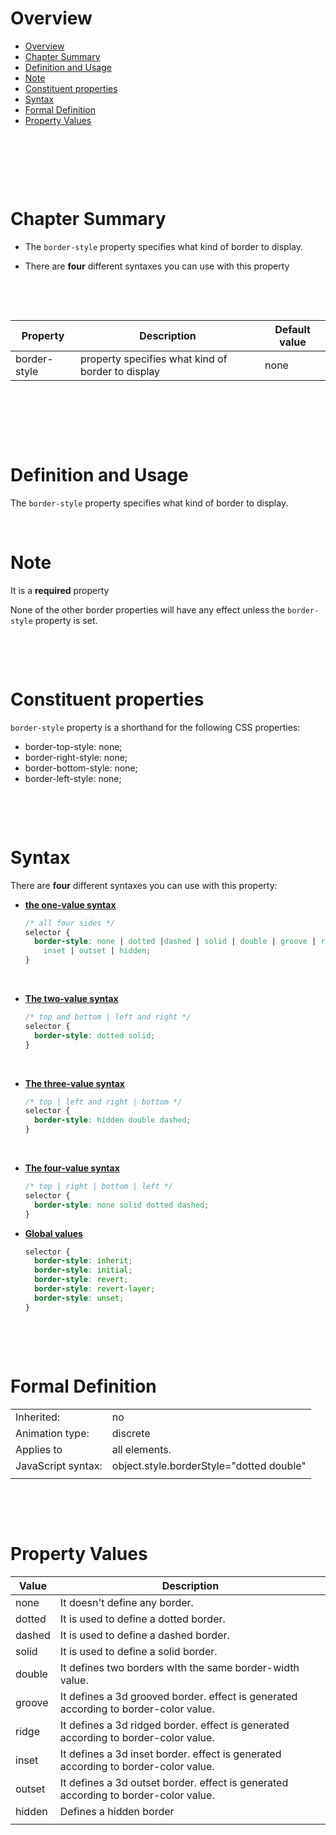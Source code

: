 # Overview

- [Overview](#overview)
- [Chapter Summary](#chapter-summary)
- [Definition and Usage](#definition-and-usage)
- [Note](#note)
- [Constituent properties](#constituent-properties)
- [Syntax](#syntax)
- [Formal Definition](#formal-definition)
- [Property Values](#property-values)

&nbsp;

&nbsp;

&nbsp;

# Chapter Summary

- The `border-style` property specifies what kind of border to display.

- There are **four** different syntaxes you can use with this property

&nbsp;

&nbsp;

| Property     | Description                                       | Default value |
| ------------ | ------------------------------------------------- | ------------- |
| border-style | property specifies what kind of border to display | none          |

&nbsp;

&nbsp;

&nbsp;

# Definition and Usage

The `border-style` property specifies what kind of border to display.

&nbsp;

# Note

It is a **required** property

None of the other border properties will have any effect unless the `border-style` property is set.

&nbsp;

&nbsp;

# Constituent properties

`border-style` property is a shorthand for the following CSS properties:

- border-top-style: none;
- border-right-style: none;
- border-bottom-style: none;
- border-left-style: none;

&nbsp;

&nbsp;

# Syntax

There are **four** different syntaxes you can use with this property:

- <u>**the one-value syntax**</u>

  ```css
  /* all four sides */
  selector {
    border-style: none | dotted |dashed | solid | double | groove | ridge |
      inset | outset | hidden;
  }
  ```

&nbsp;

- <u>**The two-value syntax**</u>

  ```css
  /* top and bottom | left and right */
  selector {
    border-style: dotted solid;
  }
  ```

&nbsp;

- <u>**The three-value syntax**</u>

  ```css
  /* top | left and right | bottom */
  selector {
    border-style: hidden double dashed;
  }
  ```

&nbsp;

- <u>**The four-value syntax**</u>

  ```css
  /* top | right | bottom | left */
  selector {
    border-style: none solid dotted dashed;
  }
  ```

- <u> **Global values**</u>

  ```css
  selector {
    border-style: inherit;
    border-style: initial;
    border-style: revert;
    border-style: revert-layer;
    border-style: unset;
  }
  ```

&nbsp;

&nbsp;

# Formal Definition

|                    |                                          |
| ------------------ | ---------------------------------------- |
| Inherited:         | no                                       |
| Animation type:    | discrete                                 |
| Applies to         | all elements.                            |
| JavaScript syntax: | object.style.borderStyle="dotted double" |
|                    |                                          |

&nbsp;

&nbsp;

# Property Values

| Value  | Description                                                                          |
| ------ | ------------------------------------------------------------------------------------ |
| none   | It doesn't define any border.                                                        |
| dotted | It is used to define a dotted border.                                                |
| dashed | It is used to define a dashed border.                                                |
| solid  | It is used to define a solid border.                                                 |
| double | It defines two borders wIth the same border-width value.                             |
| groove | It defines a 3d grooved border. effect is generated according to border-color value. |
| ridge  | It defines a 3d ridged border. effect is generated according to border-color value.  |
| inset  | It defines a 3d inset border. effect is generated according to border-color value.   |
| outset | It defines a 3d outset border. effect is generated according to border-color value.  |
| hidden | Defines a hidden border                                                              |
|        |                                                                                      |
